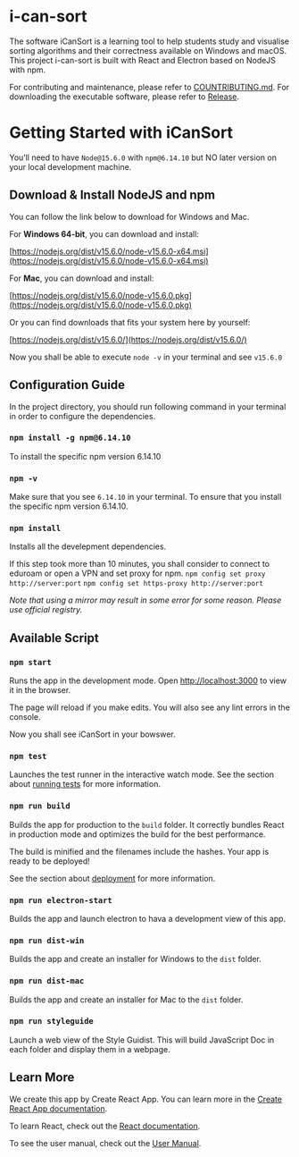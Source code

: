 # i-can-sort
The software iCanSort is a learning tool to help students study and visualise sorting algorithms and their correctness available on Windows and macOS. This project i-can-sort is built with React and Electron based on NodeJS with npm.

For contributing and maintenance, please refer to [COUNTRIBUTING.md](./CONTRIBUTING.md).
For downloading the executable software, please refer to [Release](https://github.com/team10nb/i-can-sort/releases).

# Getting Started with iCanSort

You’ll need to have `Node@15.6.0` with `npm@6.14.10` but NO later version on your local development machine.

## Download & Install NodeJS and npm

You can follow the link below to download for Windows and Mac. 

For **Windows 64-bit**, you can download and install:

[https://nodejs.org/dist/v15.6.0/node-v15.6.0-x64.msi](https://nodejs.org/dist/v15.6.0/node-v15.6.0-x64.msi)

For **Mac**, you can download and install:

[https://nodejs.org/dist/v15.6.0/node-v15.6.0.pkg](https://nodejs.org/dist/v15.6.0/node-v15.6.0.pkg)

Or you can find downloads that fits your system here by yourself:

 [https://nodejs.org/dist/v15.6.0/](https://nodejs.org/dist/v15.6.0/)

Now you shall be able to execute `node -v` in your terminal and see `v15.6.0`


## Configuration Guide

In the project directory, you should run following command in your terminal in order to configure the dependencies.

### `npm install -g npm@6.14.10`

To install the specific npm version 6.14.10

### `npm -v`

Make sure that you see `6.14.10` in your terminal.
To ensure that you install the specific npm version 6.14.10. 

### `npm install`

Installs all the develepment dependencies.

If this step took more than 10 minutes, you shall consider to connect to eduroam or open a VPN and set proxy for npm.
`npm config set proxy http://server:port`
`npm config set https-proxy http://server:port`

*Note that using a mirror may result in some error for some reason. Please use official registry.*


## Available Script

### `npm start`

Runs the app in the development mode.
Open [http://localhost:3000](http://localhost:3000) to view it in the browser.

The page will reload if you make edits.
You will also see any lint errors in the console.

Now you shall see iCanSort in your bowswer.

### `npm test`

Launches the test runner in the interactive watch mode.
See the section about [running tests](https://facebook.github.io/create-react-app/docs/running-tests) for more information.

### `npm run build`

Builds the app for production to the `build` folder.
It correctly bundles React in production mode and optimizes the build for the best performance.

The build is minified and the filenames include the hashes.
Your app is ready to be deployed!

See the section about [deployment](https://facebook.github.io/create-react-app/docs/deployment) for more information.

### `npm run electron-start`

Builds the app and launch electron to hava a development view of this app.

### `npm run dist-win`

Builds the app and create an installer for Windows to the `dist` folder.

### `npm run dist-mac`

Builds the app and create an installer for Mac to the `dist` folder.


### `npm run styleguide`

Launch a web view of the Style Guidist.
This will build JavaScript Doc in each folder and display them in a webpage.

## Learn More

We create this app by Create React App. You can learn more in the [Create React App documentation](https://facebook.github.io/create-react-app/docs/getting-started).

To learn React, check out the [React documentation](https://reactjs.org/).

To see the user manual, check out the [User Manual](./User%20Manual.pdf).
